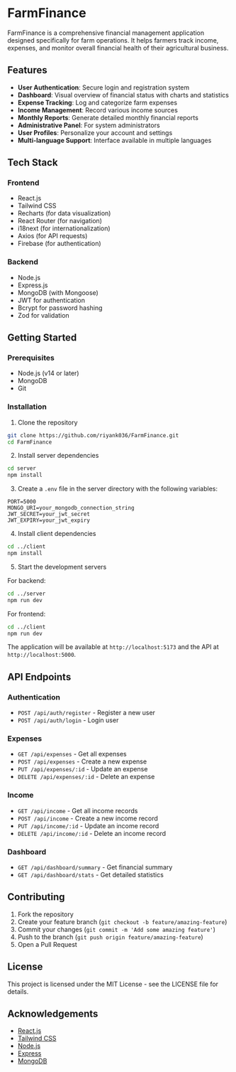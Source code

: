 # FarmFinance

FarmFinance is a comprehensive financial management application designed specifically for farm operations. It helps farmers track income, expenses, and monitor overall financial health of their agricultural business.

## Features

- **User Authentication**: Secure login and registration system
- **Dashboard**: Visual overview of financial status with charts and statistics
- **Expense Tracking**: Log and categorize farm expenses
- **Income Management**: Record various income sources
- **Monthly Reports**: Generate detailed monthly financial reports
- **Administrative Panel**: For system administrators 
- **User Profiles**: Personalize your account and settings
- **Multi-language Support**: Interface available in multiple languages

## Tech Stack

### Frontend
- React.js
- Tailwind CSS
- Recharts (for data visualization)
- React Router (for navigation)
- i18next (for internationalization)
- Axios (for API requests)
- Firebase (for authentication)

### Backend
- Node.js
- Express.js
- MongoDB (with Mongoose)
- JWT for authentication
- Bcrypt for password hashing
- Zod for validation

## Getting Started

### Prerequisites
- Node.js (v14 or later)
- MongoDB
- Git

### Installation

1. Clone the repository
```bash
git clone https://github.com/riyank036/FarmFinance.git
cd FarmFinance
```

2. Install server dependencies
```bash
cd server
npm install
```

3. Create a `.env` file in the server directory with the following variables:
```
PORT=5000
MONGO_URI=your_mongodb_connection_string
JWT_SECRET=your_jwt_secret
JWT_EXPIRY=your_jwt_expiry
```

4. Install client dependencies
```bash
cd ../client
npm install
```

5. Start the development servers

For backend:
```bash
cd ../server
npm run dev
```

For frontend:
```bash
cd ../client
npm run dev
```

The application will be available at `http://localhost:5173` and the API at `http://localhost:5000`.

## API Endpoints

### Authentication
- `POST /api/auth/register` - Register a new user
- `POST /api/auth/login` - Login user

### Expenses
- `GET /api/expenses` - Get all expenses
- `POST /api/expenses` - Create a new expense
- `PUT /api/expenses/:id` - Update an expense
- `DELETE /api/expenses/:id` - Delete an expense

### Income
- `GET /api/income` - Get all income records
- `POST /api/income` - Create a new income record
- `PUT /api/income/:id` - Update an income record
- `DELETE /api/income/:id` - Delete an income record

### Dashboard
- `GET /api/dashboard/summary` - Get financial summary
- `GET /api/dashboard/stats` - Get detailed statistics

## Contributing

1. Fork the repository
2. Create your feature branch (`git checkout -b feature/amazing-feature`)
3. Commit your changes (`git commit -m 'Add some amazing feature'`)
4. Push to the branch (`git push origin feature/amazing-feature`)
5. Open a Pull Request

## License

This project is licensed under the MIT License - see the LICENSE file for details.

## Acknowledgements

- [React.js](https://reactjs.org/)
- [Tailwind CSS](https://tailwindcss.com/)
- [Node.js](https://nodejs.org/)
- [Express](https://expressjs.com/)
- [MongoDB](https://www.mongodb.com/) 